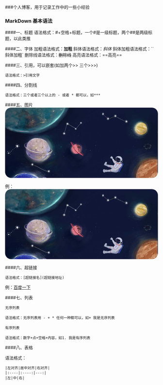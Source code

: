 ###个人博客，用于记录工作中的一些小经验

### MarkDown 基本语法

####一、标题
    语法格式：#+空格+标题，一个#是一级标题，两个##是两级标题，以此类推


####二、字体
    加粗语法格式：**加粗**
    斜体语法格式：*斜体*
    斜体加粗语法格式：``斜体加粗`
    删除线语法格式：~~删除线~~
    高亮语法格式：==高亮==


####三、引用，可以嵌套(如加两个>> 三个>>>)

    语法格式：>引用文字

####四、分割线

    语法格式：三个或者三个以上的 - 或者 * 都可以，如***


####五、图片
    <img style="border-radius: 20px;" src="img/about-bg.jpg"  alt="baymax" width="688" >
   
例：<img style="border-radius: 20px;" src="img/about-bg.jpg"  alt="baymax" width="688" >

####六、超链接

    语法格式：[超链接名](超链接地址)
例：[百度一下](http://www.baidu.com) 

####七、列表

    无序列表

    语法格式：无序列表用 - + * 任何一种都可以，如+ 我是无序列表

    有序列表

    语法格式：数字+点+空格+内容，如1. 我是有序列表
    
####八、表格

语法格式：

    |左对齐|居中对齐|右对齐|
    |:----|:----:|---:|
    |左|中|右|
